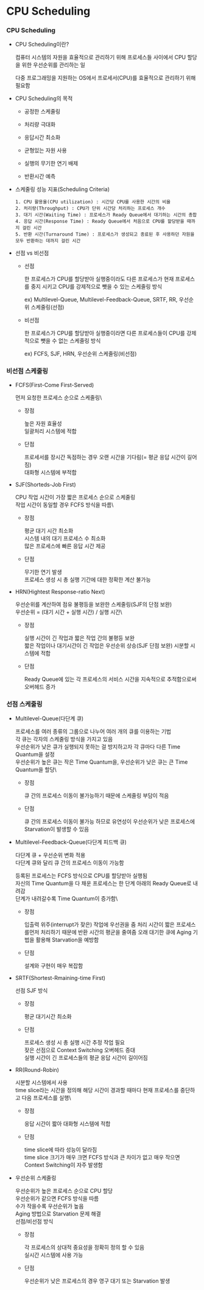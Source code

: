 # CPU Scheduling

### CPU Scheduling

  * CPU Scheduling이란?
  
    컴퓨터 시스템의 자원을 효율적으로 관리하기 위해 프로세스들 사이에서 CPU 할당을 위한 우선순위를 관리하는 일
    
    다중 프로그래밍을 지원하는 OS에서 프로세서(CPU)를 효율적으로 관리하기 위해 필요함
    
  * CPU Scheduling의 목적

    * 공정한 스케줄링
        
    * 처리량 극대화
        
    * 응답시간 최소화
        
    * 균형있는 자원 사용
        
    * 실행의 무기한 연기 배제
        
    * 반환시간 예측

  * 스케줄링 성능 지표(Scheduling Criteria)

        1. CPU 활용율(CPU utilization) : 시간당 CPU를 사용한 시간의 비율
        2. 처리량(Throughput) : CPU가 단위 시간당 처리하는 프로세스 개수
        3. 대기 시간(Waiting Time) : 프로세스가 Ready Queue에서 대기하는 시간의 총합
        4. 응답 시간(Response Time) : Ready Queue에서 처음으로 CPU를 할당받을 때까지 걸린 시간
        5. 반환 시간(Turnaround Time) : 프로세스가 생성되고 종료된 후 사용하던 자원을 모두 반환하는 데까지 걸린 시간

  * 선점 vs 비선점

    * 선점

      한 프로세스가 CPU를 할당받아 실행중이라도 다른 프로세스가 현재 프로세스를 중지 시키고 CPU를 강제적으로 뺏을 수 있는 스케줄링 방식
      
      ex) Multilevel-Queue, Multilevel-Feedback-Queue, SRTF, RR, 우선순위 스케줄링(선점)
      
    * 비선점

      한 프로세스가 CPU를 할당받아 실행중이라면 다른 프로세스들이 CPU를 강제적으로 뺏을 수 없는 스케줄링 방식
      
      ex) FCFS, SJF, HRN, 우선순위 스케줄링(비선점)

### 비선점 스케줄링

  * FCFS(First-Come First-Served)

    먼저 요청한 프로세스 순으로 스케줄링\
    
    * 장점
        
      높은 자원 효율성\
      일괄처리 시스템에 적합
      
    * 단점
      
      프로세서를 장시간 독점하는 경우 오랜 시간을 기다림(= 평균 응답 시간이 길어짐)\
      대화형 시스템에 부적합
  
  * SJF(Shorteds-Job First)

    CPU 작업 시간이 가장 짧은 프로세스 순으로 스케줄링\
    작업 시간이 동일할 경우 FCFS 방식을 따름\
      
    * 장점
    
        평균 대기 시간 최소화\
        시스템 내의 대기 프로세스 수 최소화\
        많은 프로세스에 빠른 응답 시간 제공
        
    * 단점
    
      무기한 연기 발생\
      프로세스 생성 시 총 실행 기간에 대한 정확한 계산 불가능

  * HRN(Hightest Response-ratio Next)

    우선순위를 계산하여 점유 불평등을 보완한 스케줄링(SJF의 단점 보완)\
    우선순위 = (대기 시간 + 실행 시간) / 실행 시간\
    
    * 장점
    
      실행 시간이 긴 작업과 짧은 작업 간의 불평등 보완\
      짧은 작업이나 대기시간이 긴 작업은 우선순위 상승(SJF 단점 보완)
      시분할 시스템에 적합
      
    * 단점
    
      Ready Queue에 있는 각 프로세스의 서비스 시간을 지속적으로 추적함으로써 오버헤드 증가

### 선점 스케줄링

  * Multilevel-Queue(다단계 큐)

    프로세스를 여러 종류의 그룹으로 나누어 여러 개의 큐를 이용하는 기법\
    각 큐는 각자의 스케줄링 방식을 가지고 있음\
    우선순위가 낮은 큐가 실행되지 못하는 걸 방지하고자 각 큐마다 다른 Time Quantum을 설정\
    우선순위가 높은 큐는 작은 Time Quantum을, 우선순위가 낮은 큐는 큰 Time Quantum을 할당\
    
    * 장점
      
      큐 간의 프로세스 이동이 불가능하기 때문에 스케줄링 부담이 적음
      
    * 단점

      큐 간의 프로세스 이동이 불가능 하므로 유연성이 
      우선순위가 낮은 프로세스에 Starvation이 발생할 수 있음
      
  * Multilevel-Feedback-Queue(다단계 피드백 큐)

    다단계 큐 + 우선순위 변화 적용\
    다단계 큐와 달리 큐 간의 프로세스 이동이 가능함
    
    등록된 프로세스는 FCFS 방식으로 CPU를 할당받아 실행됨\
    자신의 Time Quantum을 다 채운 프로세스는 한 단계 아래의 Ready Queue로 내려감\
    단계가 내려갈수록 Time Quantum이 증가함\
    
    * 장점
      
      입출력 위주(interrupt가 잦은) 작업에 우선권을 줌
      처리 시간이 짧은 프로세스를먼저 처리하기 때문에 반환 시간의 평균을 줄여줌
      오래 대기한 큐에 Aging 기법을 활용해 Starvation을 예방함
  
    * 단점
    
      설계와 구현이 매우 복잡함
      
  * SRTF(Shortest-Rmaining-time First)

    선점 SJF 방식
    
    * 장점
      
      평균 대기시간 최소화
      
    * 단점
    
      프로세스 생성 시 총 실행 시간 추정 작업 필요\
      잦은 선점으로 Context Switching 오버헤드 증대\
      실행 시간이 긴 프로세스들의 평균 응답 시간이 길이어짐

  * RR(Round-Robin)

    시분할 시스템에서 사용\
    time slice라는 시간을 정의해 해당 시간이 경과할 때마다 현재 프로세스를 중단하고 다음 프로세스를 실행\
    
    * 장점
      
      응답 시간이 짧아 대화형 시스템에 적합
      
    * 단점
    
      time slice에 따라 성능이 달라짐\
      time slice 크기가 매우 크면 FCFS 방식과 큰 차이가 없고 매우 작으면 Context Switching이 자주 발생함

  * 우선순위 스케줄링

    우선순위가 높은 프로세스 순으로 CPU 할당\
    우선순위가 같으면 FCFS 방식을 따름\
    수가 작을수록 우선순위가 높음\
    Aging 방법으로 Starvation 문제 해결\
    선점/비선점 방식
    
    * 장점
    
      각 프로세스의 상대적 중요성을 정확히 정의 할 수 있음\
      실시간 시스템에 사용 가능
      
    * 단점
    
      우선순위가 낮은 프로세스의 경우 영구 대기 또는 Starvation 발생
